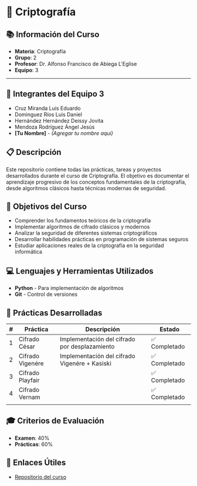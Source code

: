 # 🔐 Criptografía

## 📚 Información del Curso

- **Materia**: Criptografía
- **Grupo**: 2
- **Profesor**: Dr. Alfonso Francisco de Abiega L'Eglise
- **Equipo**: 3

---

## 👥 Integrantes del Equipo 3

- Cruz Miranda Luis Eduardo
- Dominguez Ríos Luis Daniel
- Hernández Hernández Deissy Jovita
- Mendoza Rodríguez Ángel Jesús
- **[Tu Nombre]** - *(Agregar tu nombre aquí)*


## 📋 Descripción

Este repositorio contiene todas las prácticas, tareas y proyectos desarrollados durante el curso de Criptografía. El objetivo es documentar el aprendizaje progresivo de los conceptos fundamentales de la criptografía, desde algoritmos clásicos hasta técnicas modernas de seguridad.

## 🎯 Objetivos del Curso

- Comprender los fundamentos teóricos de la criptografía
- Implementar algoritmos de cifrado clásicos y modernos
- Analizar la seguridad de diferentes sistemas criptográficos
- Desarrollar habilidades prácticas en programación de sistemas seguros
- Estudiar aplicaciones reales de la criptografía en la seguridad informática


## 💻 Lenguajes y Herramientas Utilizados

- **Python** - Para implementación de algoritmos
- **Git** - Control de versiones

## 📖 Prácticas Desarrolladas

| # | Práctica | Descripción | Estado |
|---|----------|-------------|---------|
| 1 | Cifrado César | Implementación del cifrado por desplazamiento | ✅ Completado |
| 2 | Cifrado Vigenére | Implementación del cifrado Vigenére + Kasiski | ✅ Completado |
| 3 | Cifrado Playfair |  | ✅ Completado |
| 4 | Cifrado Vernam |  | ✅ Completado |
|  |  |  |  |

## 🎓 Criterios de Evaluación

- **Examen**: 40%
- **Prácticas**: 60%


## 🔗 Enlaces Útiles

- [Repositorio del curso]([https://github.com/DeyHdz/Criptografia.git])

